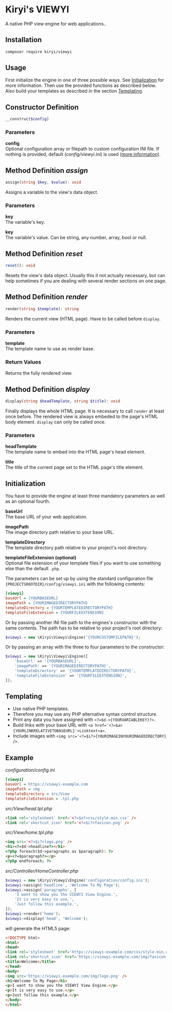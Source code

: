 # Kiryi's VIEWYI
A native PHP view engine for web applications..

## Installation
```bash
composer require kiryi/viewyi
```

## Usage
First initialize the engine in one of three possible ways. See [Initialization](#initialization) for more information. Then use the provided functions as described below. Also build your templates as described in the section [Templating](#templating).

## Constructor Definition

```php
__construc($config)
```
### Parameters
**config**  
Optional configuration array or filepath to custom configuration INI file. If nothing is provided, default (*config/viewyi.ini*) is used ([more information](#initialization)). 

## Method Definition *assign*
```php
assign(string $key, $value): void
```
Assigns a variable to the view's data object.
### Parameters
**key**  
The variable's key.

**key**  
The variable's value. Can be string, any number, array, bool or null.

## Method Definition *reset*
```php
reset(): void
```
Resets the view's data object. Usually this it not actually necessary, but can help sometimes if you are dealing with several render sections on one page.

## Method Definition *render*
```php
render(string $template): string
```
Renders the current view (HTML page). Have to be called before `display`.
### Parameters
**template**  
The template name to use as render base.

### Return Values
Returns the fully rendered view.

## Method Definition *display*
```php
display(string $headTemplate, string $title): void
```
Finally displays the whole HTML page. It is necessary to call `render` at least once before. The rendered view is always embeded to the page's HTML body element. `display` can only be called once.
### Parameters
**headTemplate**  
The template name to embed into the HTML page's head element.

**title**  
The title of the current page set to the HTML page's title element.

## Initialization
You have to provide the engine at least three mandatory parameters as well as an optional fourth.

**baseUrl**  
The base URL of your web application.

**imagePath**  
The image directory path relative to your base URL.

**templateDirectory**  
The template directory path relative to your project's root directory.

**templateFileExtension (optional)**  
Optional file extension of your template files if you want to use something else than the default `.php`.

The parameters can be set up by using the standard configuration file `{PROJECTSROOTDIR}/config/viewyi.ini` with the following contents:
```ini
[viewyi]
baseUrl = {YOURBASEURL}
imagePath = {YOURIMAGEDIRECTORYPATH}
templateDirectory = {YOURTEMPLATEDIRECTORYPATH}
templateFileExtension = {YOURFILEEXTENSION}
```
Or by passing another INI file path to the engines's constructor with the same contents. The path has to be relative to your project's root directory:
```php
$viewyi = new \Kiryi\Viewyi\Engine('{YOURCUSTOMFILEPATH}');
```
Or by passing an array with the three to four parameters to the constructor:
```php
$viewyi = new \Kiryi\Viewyi\Engine([
    'baseUrl' => '{YOURBASEURL}',
    'imagePath' => '{YOURIMAGEDIRECTORYPATH}',
    'templateDirectory' => '{YOURTEMPLATEDIRECTORYPATH}',
    'templateFileExtension' => '{YOURFILEEXTENSION}',
]);
```

## Templating
- Use native PHP templates.
- Therefore you may use any PHP alternative syntax control structure.
- Print any data you have assigned with `<?=$d->{YOURVARIABLEKEY}?>`.
- Build links with your base URL with `<a href='<?=$a>{YOURLINKRELATIVETOBASEURL}'>Linktext<a>`.
- Include images with `<img src='<?=$i?>{YOURIMAGEINYOURIMAGEDIRECTORY}` />.

## Example
*configuration/config.ini*
```ini
[viewyi]
baseUrl = https://viewyi-example.com
imagePath = img
templateDirectory = src/View
templateFileExtension = .tpl.php
```
*src/View/head.tpl.php*
```html
<link rel='stylesheet' href='<?=$a?>css/style.min.css' />
<link rel='shortcut icon' href='<?=$i?>favicon.png' />

```
*src/View/home.tpl.php*
```html
<img src='<?=$i?>logo.png' />
<h1><?=$d->headline?></h1>
<?php foreach($d->paragraphs as $paragraph): ?>
<p><?=$paragraph?></p>
<?php endforeach; ?>

```
*src/Controller/HomeController.php*
```php
$viewyi = new \Kiryi\Viewyi\Engine('configuration/config.ini');
$viewyi->assign('headline', 'Welcome To My Page');
$viewyi->assign('paragraphs', [
    'I want to show you the VIEWYI View Engine.',
    'It is very easy to use.',
    'Just follow this example.',
]);
$viewyi->render('home');
$viewyi->display('head', 'Welcome');
```
will generate the HTML5 page:
```html
<!DOCTYPE html>
<html>
<head>
<link rel='stylesheet' href='https://viewyi-example.com/css/style.min.css' />
<link rel='shortcut icon' href='https://viewyi-example.com/img/favicon.png' />
<title>Welcome</title>
</head>
<body>
<img src='https://viewyi-example.com/img/logo.png' />
<h1>Welcome To My Page</h1>
<p>I want to show you the VIEWYI View Engine.</p>
<p>It is very easy to use.</p>
<p>Just follow this example.</p>
</body>
</html>
```
